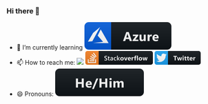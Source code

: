 ### Hi there 👋

<!--
**philpursglove/philpursglove** is a ✨ _special_ ✨ repository because its `README.md` (this file) appears on your GitHub profile.

Here are some ideas to get you started:
-->

- 🌱 I’m currently learning <a href="#"><img src="https://github.com/MikeCodesDotNET/ColoredBadges/blob/master/svg/dev/services/azure.svg" alt="Azure" style="vertical-align:top margin:6px 4px"></a>
- 📫 How to reach me: ![](https://github.com/MikeCodesDotNET/ColoredBadges/blob/master/png/social/linkedin.png) ![](https://github.com/MikeCodesDotNET/ColoredBadges/blob/master/png/social/stackoverflow.png) ![](https://github.com/MikeCodesDotNET/ColoredBadges/blob/master/png/social/twitter.png)
- 😄 Pronouns: <a href="#">
    <img src="https://github.com/MikeCodesDotNET/ColoredBadges/blob/master/svg/pronouns/hehim.svg" alt="he/him" style="vertical-align:top margin:6px 4px">
  </a> 

